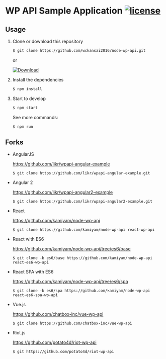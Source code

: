 # WP API Sample Application [![license](https://img.shields.io/github/license/wckansai2016/node-wp-api.svg)](https://github.com/wckansai2016/node-wp-api/blob/master/LICENSE)

## Usage

1. Clone or download this repository

    ```bash
    $ git clone https://github.com/wckansai2016/node-wp-api.git
    ```

    or

    [![Download](https://img.shields.io/badge/Download-v1.0.0-brightgreen.svg)](https://github.com/wckansai2016/node-wp-api/archive/master.zip)

2. Install the dependencies

    ```bash
    $ npm install
    ```

3. Start to develop

    ```bash
    $ npm start
    ```

    See more commands:

    ```bash
    $ npm run
    ```

## Forks

- AngularJS

    https://github.com/likr/wpapi-angular-example

    ```
    $ git clone https://github.com/likr/wpapi-angular-example.git
    ```

- Angular 2

    https://github.com/likr/wpapi-angular2-example

    ```
    $ git clone https://github.com/likr/wpapi-angular2-example.git
    ```

- React

    https://github.com/kamiyam/node-wp-api

    ```
    $ git clone https://github.com/kamiyam/node-wp-api react-wp-api
    ```

- React with ES6

    https://github.com/kamiyam/node-wp-api/tree/es6/base

    ```
    $ git clone -b es6/base https://github.com/kamiyam/node-wp-api react-es6-wp-api
    ```

- React SPA with ES6

    https://github.com/kamiyam/node-wp-api/tree/es6/spa

    ```
    $ git clone -b es6/spa https://github.com/kamiyam/node-wp-api react-es6-spa-wp-api
    ```

- Vue.js

    https://github.com/chatbox-inc/vue-wp-api

    ```
    $ git clone https://github.com/chatbox-inc/vue-wp-api
    ```

- Riot.js

    https://github.com/potato4d/riot-wp-api

    ```
    $ git https://github.com/potato4d/riot-wp-api
    ```


